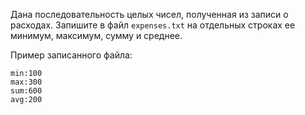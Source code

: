 Дана последовательность целых чисел, полученная из записи о расходах. 
Запишите в файл `expenses.txt` на отдельных строках ее минимум, максимум, сумму и среднее.


Пример записанного файла:
```
min:100
max:300
sum:600
avg:200
```